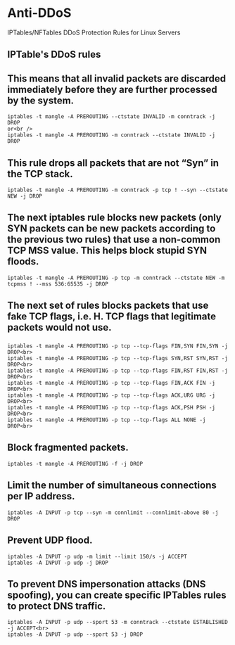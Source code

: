 # Anti-DDoS
IPTables/NFTables DDoS Protection Rules for Linux Servers


## IPTable's DDoS rules

## This means that all invalid packets are discarded immediately before they are further processed by the system.
```
iptables -t mangle -A PREROUTING --ctstate INVALID -m conntrack -j DROP
or<br />
iptables -t mangle -A PREROUTING -m conntrack --ctstate INVALID -j DROP
```
## This rule drops all packets that are not “Syn” in the TCP stack.
```
iptables -t mangle -A PREROUTING -m conntrack -p tcp ! --syn --ctstate NEW -j DROP
```
## The next iptables rule blocks new packets (only SYN packets can be new packets according to the previous two rules) that use a non-common TCP MSS value. This helps block stupid SYN floods.
```
iptables -t mangle -A PREROUTING -p tcp -m conntrack --ctstate NEW -m tcpmss ! --mss 536:65535 -j DROP
```
## The next set of rules blocks packets that use fake TCP flags, i.e. H. TCP flags that legitimate packets would not use.
###
```
iptables -t mangle -A PREROUTING -p tcp --tcp-flags FIN,SYN FIN,SYN -j DROP<br>
iptables -t mangle -A PREROUTING -p tcp --tcp-flags SYN,RST SYN,RST -j DROP<br>
iptables -t mangle -A PREROUTING -p tcp --tcp-flags FIN,RST FIN,RST -j DROP<br>
iptables -t mangle -A PREROUTING -p tcp --tcp-flags FIN,ACK FIN -j DROP<br>
iptables -t mangle -A PREROUTING -p tcp --tcp-flags ACK,URG URG -j DROP<br>
iptables -t mangle -A PREROUTING -p tcp --tcp-flags ACK,PSH PSH -j DROP<br>
iptables -t mangle -A PREROUTING -p tcp --tcp-flags ALL NONE -j DROP<br>
```
###

## Block fragmented packets.
```
iptables -t mangle -A PREROUTING -f -j DROP
```
## Limit the number of simultaneous connections per IP address.
```
iptables -A INPUT -p tcp --syn -m connlimit --connlimit-above 80 -j DROP
```
## Prevent UDP flood.
```
iptables -A INPUT -p udp -m limit --limit 150/s -j ACCEPT
iptables -A INPUT -p udp -j DROP
```
## To prevent DNS impersonation attacks (DNS spoofing), you can create specific IPTables rules to protect DNS traffic.
```
iptables -A INPUT -p udp --sport 53 -m conntrack --ctstate ESTABLISHED -j ACCEPT<br>
iptables -A INPUT -p udp --sport 53 -j DROP
```

